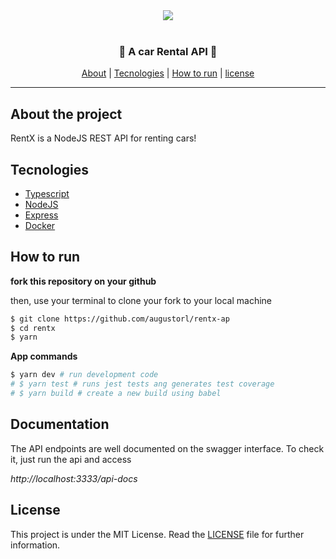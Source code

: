 <div align=center><img src="https://i.imgur.com/oUAKMC5.png" /></div>
<br/>
<h3 align=center>🚙 A car Rental API 🚙</h3>

<div align=center>
<a href="#About-the-project">About</a> |
<a href="#Tecnologies">Tecnologies</a> |
<a href="#How-to-run">How to run</a> |
<a href="#License">license</a>
</div>

---

## About the project

RentX is a NodeJS REST API for renting cars!

## Tecnologies

- [Typescript](https://www.typescriptlang.org/)
- [NodeJS](https://www.nodejs.org)
- [Express](https://github.com/expressjs/express)
- [Docker](https://www.docker.com/)

## How to run

**fork this repository on your github**

then, use your terminal to clone your fork to your local machine

```bash
$ git clone https://github.com/augustorl/rentx-ap
$ cd rentx
$ yarn
```

**App commands**
```bash
$ yarn dev # run development code
# $ yarn test # runs jest tests ang generates test coverage
# $ yarn build # create a new build using babel
```

## Documentation

The API endpoints are well documented on the swagger interface. To check it, just run the api and access 

*http://localhost:3333/api-docs*

## License

This project is under the MIT License. Read the [LICENSE](LICENSE) file for further information.
